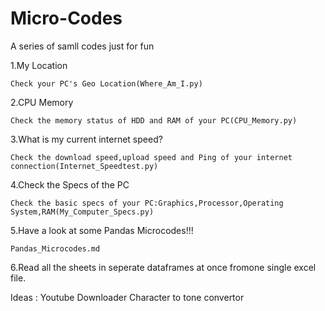 # Micro-Codes
A series of samll codes just for fun

1.My Location

	Check your PC's Geo Location(Where_Am_I.py)
	
2.CPU Memory

	Check the memory status of HDD and RAM of your PC(CPU_Memory.py)

3.What is my current internet speed?	

	Check the download speed,upload speed and Ping of your internet connection(Internet_Speedtest.py)

4.Check the Specs of the PC

	Check the basic specs of your PC:Graphics,Processor,Operating System,RAM(My_Computer_Specs.py)

5.Have a look at some Pandas Microcodes!!!


	Pandas_Microcodes.md

6.Read all the sheets in seperate dataframes at once fromone single excel file.


Ideas
:
Youtube Downloader
Character to tone convertor

